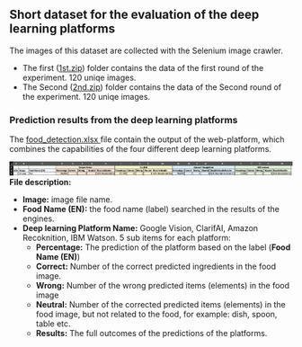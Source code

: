 ## Short dataset for the evaluation of the deep learning platforms

The images of this dataset are collected with the Selenium image crawler.

- The first ([1st.zip](1st.zip)) folder contains the data of the first round of the experiment. 120 uniqe images.
- The Second ([2nd.zip](2nd.zip)) folder contains the data of the Second round of the experiment. 120 uniqe images.


### Prediction results from the deep learning platforms
The [food_detection.xlsx ](food_detection.xlsx ) file contain the output of the web-platform, which combines the capabilities of the four different deep learning platforms.

![food_detection.xlsx analysis](desc.png)
**File description:**
- **Image:** image file name.
- **Food Name (EN):** the food name (label) searched in the results of the engines.
- **Deep learning Platform Name:** Google Vision, ClarifAI, Amazon Recoknition, IBM Watson. 5 sub items for each platform:
  - **Percentage:** The prediction of the platform based on the label (**Food Name (EN)**)
  - **Correct:** Number of the correct predicted ingredients in the food image.
  - **Wrong:** Number of the wrong predicted items (elements) in the food image
  - **Neutral:** Number of the corrected predicted items (elements) in the food image, but not related to the food, for example: dish, spoon, table etc.
  - **Results:** The full outcomes of the predictions of the platforms.
  
